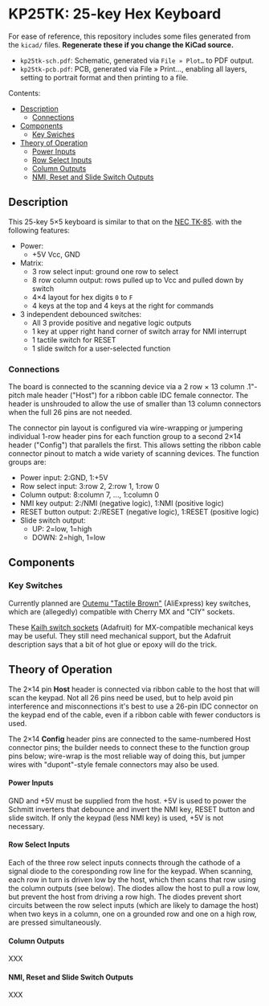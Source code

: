 KP25TK: 25-key Hex Keyboard
===========================

For ease of reference, this repository includes some files generated from
the `kicad/` files. __Regenerate these if you change the KiCad source.__
- `kp25tk-sch.pdf`: Schematic, generated via `File » Plot…` to PDF output.
- `kp25tk-pcb.pdf`: PCB, generated via File » Print…, enabling all layers,
  setting to portrait format and then printing to a file.

Contents:
- [Description](#description)
  - [Connections](#connections)
- [Components](#components)
  - [Key Swiches](#key-switches)
- [Theory of Operation](#theory-of-operation)
  - [Power Inputs](#power-inputs)
  - [Row Select Inputs](#row-select-inputs)
  - [Column Outputs](#column-outputs)
  - [NMI, Reset and Slide Switch Outputs](#nmi-reset-and-slide-switch-outputs)


Description
-----------

This 25-key 5×5 keyboard is similar to that on the [NEC TK-85].
with the following features:

- Power:
  - +5V Vcc, GND
- Matrix:
  - 3 row select input: ground one row to select
  - 8 row column output: rows pulled up to Vcc and pulled down by switch
  - 4×4 layout for hex digits `0` to `F`
  - 4 keys at the top and 4 keys at the right for commands
- 3 independent debounced switches:
  - All 3 provide positive and negative logic outputs
  - 1 key at upper right hand corner of switch array for NMI interrupt
  - 1 tactile switch for RESET
  - 1 slide switch for a user-selected function

### Connections

The board is connected to the scanning device via a 2 row × 13 column
.1"-pitch male header ("Host") for a ribbon cable IDC female connector. The
header is unshrouded to allow the use of smaller than 13 column connectors
when the full 26 pins are not needed.

The connector pin layout is configured via wire-wrapping or jumpering
individual 1-row header pins for each function group to a second 2×14
header ("Config") that parallels the first. This allows setting the ribbon
cable connector pinout to match a wide variety of scanning devices. The
function groups are:
- Power input: 2:GND, 1:+5V
- Row select input: 3:row 2, 2:row 1, 1:row 0
- Column output: 8:column 7, ..., 1:column 0
- NMI key output: 2:/NMI (negative logic), 1:NMI (positive logic)
- RESET button output: 2:/RESET (negative logic), 1:RESET (positive logic)
- Slide switch output:
  -   UP: 2=low, 1=high
  - DOWN: 2=high, 1=low


Components
----------

### Key Switches

Currently planned are [Outemu "Tactile Brown"][keysw] (AliExpress) key
switches, which are (allegedly) compatible with Cherry MX and "CIY"
sockets.

These [Kailh switch sockets][kailh] (Adafruit) for MX-compatible mechanical
keys may be useful. They still need mechanical support, but the Adafruit
description says that a bit of hot glue or epoxy will do the trick.


Theory of Operation
-------------------

The 2×14 pin __Host__ header is connected via ribbon cable to the host that
will scan the keypad. Not all 26 pins need be used, but to help avoid pin
interference and misconnections it's best to use a 26-pin IDC connector on
the keypad end of the cable, even if a ribbon cable with fewer conductors
is used.

The 2×14 __Config__ header pins are connected to the same-numbered Host
connector pins; the builder needs to connect these to the function group
pins below; wire-wrap is the most reliable way of doing this, but jumper
wires with "dupont"-style female connectors may also be used.

#### Power Inputs

GND and +5V must be supplied from the host. +5V is used to power the
Schmitt inverters that debounce and invert the NMI key, RESET button
and slide switch. If only the keypad (less NMI key) is used, +5V is
not necessary.

#### Row Select Inputs

Each of the three row select inputs connects through the cathode of a
signal diode to the coresponding row line for the keypad. When scanning,
each row in turn is driven low by the host, which then scans that row using
the column outputs (see below). The diodes allow the host to pull a row
low, but prevent the host from driving a row high. The diodes prevent short
circuits between the row select inputs (which are likely to damage the
host) when two keys in a column, one on a grounded row and one on a high
row, are pressed simultaneously.

#### Column Outputs

XXX

#### NMI, Reset and Slide Switch Outputs

XXX



<!-------------------------------------------------------------------->
[NEC TK-85]: https://gitlab.com/retroabandon/tk80-re
[keysw]: https://www.aliexpress.com/item/1005004285423123.html
[kailh]: https://www.adafruit.com/product/4958
